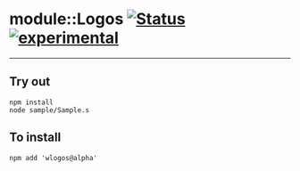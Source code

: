 
# module::Logos [![Status](https://github.com/Wandalen/wLogos/workflows/Test/badge.svg)](https://github.com/Wandalen/wLogos/actions?query=workflow%3ATest) [![experimental](https://img.shields.io/badge/stability-experimental-orange.svg)](https://github.com/emersion/stability-badges#experimental)

___

## Try out
```
npm install
node sample/Sample.s
```

## To install
```
npm add 'wlogos@alpha'
```

